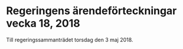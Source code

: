 # Regeringens ärendeförteckningar vecka 18, 2018

Till regeringssammanträdet torsdag den 3 maj 2018\.
